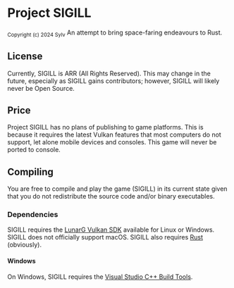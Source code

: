 # Project SIGILL
<sub>Copyright (c) 2024 Sylv</sub>
An attempt to bring space-faring endeavours to Rust.

## License
Currently, SIGILL is ARR (All Rights Reserved). This may change in the future, especially as SIGILL gains contributors; however, SIGILL will likely never be Open Source.

## Price
Project SIGILL has no plans of publishing to game platforms. This is because it requires the latest Vulkan features that most computers do not support, let alone mobile devices and consoles. This game will never be ported to console.

## Compiling
You are free to compile and play the game (SIGILL) in its current state given that you do not redistribute the source code and/or binary executables.

### Dependencies
SIGILL requires the [LunarG Vulkan SDK](https://vulkan.lunarg.com/sdk/home) available for Linux or Windows. SIGILL does not officially support macOS. SIGILL also requires [Rust](https://rustup.rs/) (obviously).

#### Windows
On Windows, SIGILL requires the [Visual Studio C++ Build Tools](https://visualstudio.microsoft.com/downloads/).

